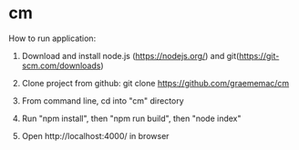 # cm

How to run application:

1. Download and install node.js (https://nodejs.org/) and git(https://git-scm.com/downloads)

2. Clone project from github: git clone https://github.com/graememac/cm

3. From command line, cd into "cm" directory

4. Run "npm install", then "npm run build", then "node index"

5. Open http://localhost:4000/ in browser
